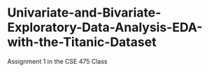 # Univariate-and-Bivariate-Exploratory-Data-Analysis-EDA-with-the-Titanic-Dataset
Assignment 1 in the CSE 475 Class
